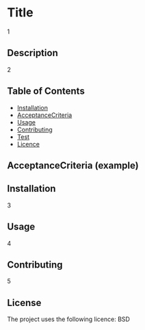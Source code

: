 # Title
1
      
## Description
2
      
## Table of Contents
          
* [Installation](#Installation)
* [AcceptanceCriteria](#AcceptanceCriteria)
* [Usage](#Usage)
* [Contributing](#Contributing)
* [Test](#Test)
* [Licence](#Licence)
         
## AcceptanceCriteria (example)
          
<!-- GIVEN I am feeling like taking a quiz challenge
WHEN when I open the page
THEN a start button is displayed to start a quiz
WHEN push the start button
THEN a quiz is starting which contains harry potter and lord of the rings characters
WHEN I push the lord of the rings or harry potter button
THEN my answer needs to be correct to increase my score
WHEN I get through my 10 questions or the timer is exceeded
THEN I get my final result
WHEN I enter my initials and submit
THEN my score gets saved for me even if I refresh the page
WHEN I have submited my score
THEN my score gets displayed on a highscore page
-->
          
## Installation
3
    
## Usage
4
      
## Contributing
5
     
## License
         
The project uses the following licence: BSD